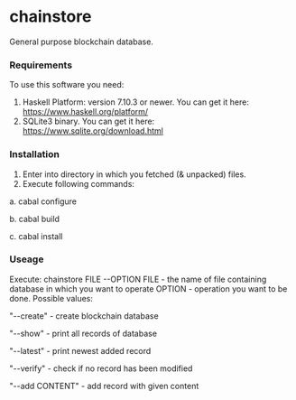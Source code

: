 # chainstore
General purpose blockchain database.

### Requirements
To use this software you need:
1. Haskell Platform: version 7.10.3 or newer. You can get it here:
https://www.haskell.org/platform/
2. SQLite3 binary. You can get it here:
https://www.sqlite.org/download.html

### Installation
1. Enter into directory in which you fetched (& unpacked) files.
2. Execute following commands:

  a. cabal configure

  b. cabal build

  c. cabal install

### Useage
Execute:
chainstore FILE --OPTION
FILE - the name of file containing database in which you want to operate
OPTION - operation you want to be done. Possible values:

"--create" - create blockchain database

"--show" - print all records of database

"--latest" - print newest added record

"--verify" - check if no record has been modified

"--add CONTENT" - add record with given content
